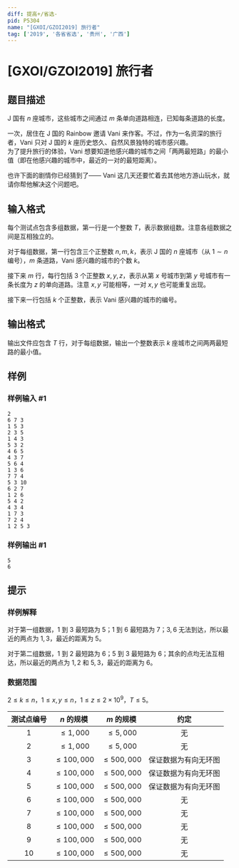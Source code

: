 ```yaml
---
diff: 提高+/省选-
pid: P5304
name: "[GXOI/GZOI2019] 旅行者"
tag: ['2019', '各省省选', '贵州', '广西']
---
```

# [GXOI/GZOI2019] 旅行者
## 题目描述

J 国有 $n$ 座城市，这些城市之间通过 $m$ 条单向道路相连，已知每条道路的长度。

一次，居住在 J 国的 Rainbow 邀请 Vani 来作客。不过，作为一名资深的旅行者，Vani 只对 J 国的 $k$ 座历史悠久、自然风景独特的城市感兴趣。  
为了提升旅行的体验，Vani 想要知道他感兴趣的城市之间「两两最短路」的最小值（即在他感兴趣的城市中，最近的一对的最短距离）。

也许下面的剧情你已经猜到了—— Vani 这几天还要忙着去其他地方游山玩水，就请你帮他解决这个问题吧。
## 输入格式

每个测试点包含多组数据，第一行是一个整数 $T$，表示数据组数。注意各组数据之间是互相独立的。

对于每组数据，第一行包含三个正整数 $n,m,k$，表示 J 国的 $n$ 座城市（从 $1 \sim n$ 编号），$m$ 条道路，Vani 感兴趣的城市的个数 $k$。

接下来 $m$ 行，每行包括 $3$ 个正整数 $x,y,z$，表示从第 $x$ 号城市到第 $y$ 号城市有一条长度为 $z$ 的单向道路。注意 $x,y$ 可能相等，一对 $x,y$ 也可能重复出现。

接下来一行包括 $k$ 个正整数，表示 Vani 感兴趣的城市的编号。
## 输出格式

输出文件应包含 $T$ 行，对于每组数据，输出一个整数表示 $k$ 座城市之间两两最短路的最小值。
## 样例

### 样例输入 #1
```
2
6 7 3
1 5 3
2 3 5
1 4 3
5 3 2
4 6 5
4 3 7
5 6 4
1 3 6
7 7 4
5 3 10
6 2 7
1 2 6
5 4 2
4 3 4
1 7 3
7 2 4
1 2 5 3
```
### 样例输出 #1
```
5
6

```
## 提示

### 样例解释
对于第一组数据，$1$ 到 $3$ 最短路为 $5$；$1$ 到 $6$ 最短路为 $7$；$3,6$ 无法到达，所以最近的两点为 $1,3$，最近的距离为 $5$。

对于第二组数据，$1$ 到 $2$ 最短路为 $6$；$5$ 到 $3$ 最短路为 $6$；其余的点均无法互相达，所以最近的两点为 $1,2$ 和 $5,3$，最近的距离为 $6$。

### 数据范围

$2 \le k \le n$，$1 \le x,y \le n$，$1 \le z \le 2 \times 10^9$，$T \leq 5$。

|测试点编号|$n$ 的规模|$m$ 的规模|约定|
|:-:|:-:|:-:|:-:|
|$1$|$\le 1,000$|$\le 5,000$|无|
|$2$|$\le 1,000$|$\le 5,000$|无|
|$3$|$\le 100,000$|$\le 500,000$|保证数据为有向无环图|
|$4$|$\le 100,000$|$\le 500,000$|保证数据为有向无环图|
|$5$|$\le 100,000$|$\le 500,000$|保证数据为有向无环图|
|$6$|$\le 100,000$|$\le 500,000$|无|
|$7$|$\le 100,000$|$\le 500,000$|无|
|$8$|$\le 100,000$|$\le 500,000$|无|
|$9$|$\le 100,000$|$\le 500,000$|无|
|$10$|$\le 100,000$|$\le 500,000$|无|

